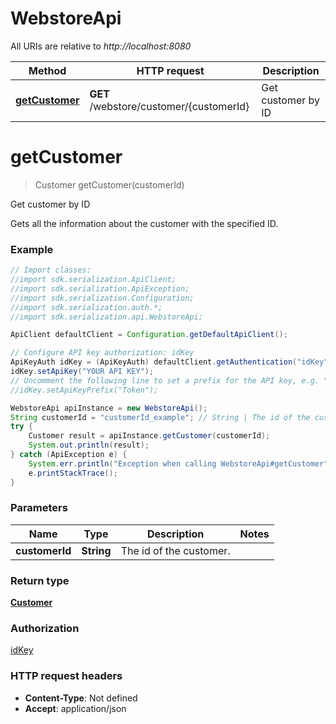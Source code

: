 # WebstoreApi

All URIs are relative to *http://localhost:8080*

Method | HTTP request | Description
------------- | ------------- | -------------
[**getCustomer**](WebstoreApi.md#getCustomer) | **GET** /webstore/customer/{customerId} | Get customer by ID


<a name="getCustomer"></a>
# **getCustomer**
> Customer getCustomer(customerId)

Get customer by ID

Gets all the information about the customer with the specified ID.

### Example
```java
// Import classes:
//import sdk.serialization.ApiClient;
//import sdk.serialization.ApiException;
//import sdk.serialization.Configuration;
//import sdk.serialization.auth.*;
//import sdk.serialization.api.WebstoreApi;

ApiClient defaultClient = Configuration.getDefaultApiClient();

// Configure API key authorization: idKey
ApiKeyAuth idKey = (ApiKeyAuth) defaultClient.getAuthentication("idKey");
idKey.setApiKey("YOUR API KEY");
// Uncomment the following line to set a prefix for the API key, e.g. "Token" (defaults to null)
//idKey.setApiKeyPrefix("Token");

WebstoreApi apiInstance = new WebstoreApi();
String customerId = "customerId_example"; // String | The id of the customer.
try {
    Customer result = apiInstance.getCustomer(customerId);
    System.out.println(result);
} catch (ApiException e) {
    System.err.println("Exception when calling WebstoreApi#getCustomer");
    e.printStackTrace();
}
```

### Parameters

Name | Type | Description  | Notes
------------- | ------------- | ------------- | -------------
 **customerId** | **String**| The id of the customer. |

### Return type

[**Customer**](Customer.md)

### Authorization

[idKey](../README.md#idKey)

### HTTP request headers

 - **Content-Type**: Not defined
 - **Accept**: application/json

